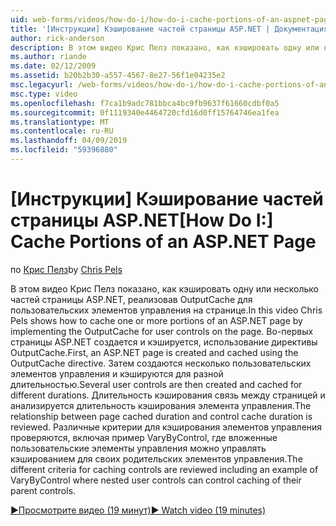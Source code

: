```yaml
---
uid: web-forms/videos/how-do-i/how-do-i-cache-portions-of-an-aspnet-page
title: '[Инструкции] Кэширование частей страницы ASP.NET | Документация Майкрософт'
author: rick-anderson
description: В этом видео Крис Пелз показано, как кэшировать одну или несколько частей страницы ASP.NET, реализовав OutputCache для пользовательских элементов управления на странице. Во-первых,...
ms.author: riande
ms.date: 02/12/2009
ms.assetid: b20b2b30-a557-4567-8e27-56f1e04235e2
msc.legacyurl: /web-forms/videos/how-do-i/how-do-i-cache-portions-of-an-aspnet-page
msc.type: video
ms.openlocfilehash: f7ca1b9adc781bbca4bc9fb9637f61660cdbf0a5
ms.sourcegitcommit: 0f1119340e4464720cfd16d0ff15764746ea1fea
ms.translationtype: MT
ms.contentlocale: ru-RU
ms.lasthandoff: 04/09/2019
ms.locfileid: "59396880"
---
```

# <a name="how-do-i-cache-portions-of-an-aspnet-page"></a><span data-ttu-id="64e9a-104">[Инструкции] Кэширование частей страницы ASP.NET</span><span class="sxs-lookup"><span data-stu-id="64e9a-104">[How Do I:] Cache Portions of an ASP.NET Page</span></span>

<span data-ttu-id="64e9a-105">по [Крис Пелз](https://twitter.com/chrispels)</span><span class="sxs-lookup"><span data-stu-id="64e9a-105">by [Chris Pels](https://twitter.com/chrispels)</span></span>

<span data-ttu-id="64e9a-106">В этом видео Крис Пелз показано, как кэшировать одну или несколько частей страницы ASP.NET, реализовав OutputCache для пользовательских элементов управления на странице.</span><span class="sxs-lookup"><span data-stu-id="64e9a-106">In this video Chris Pels shows how to cache one or more portions of an ASP.NET page by implementing the OutputCache for user controls on the page.</span></span> <span data-ttu-id="64e9a-107">Во-первых страницы ASP.NET создается и кэшируется, использование директивы OutputCache.</span><span class="sxs-lookup"><span data-stu-id="64e9a-107">First, an ASP.NET page is created and cached using the OutputCache directive.</span></span> <span data-ttu-id="64e9a-108">Затем создаются несколько пользовательских элементов управления и кэшируются для разной длительностью.</span><span class="sxs-lookup"><span data-stu-id="64e9a-108">Several user controls are then created and cached for different durations.</span></span> <span data-ttu-id="64e9a-109">Длительность кэширования связь между страницей и анализируется длительность кэширования элемента управления.</span><span class="sxs-lookup"><span data-stu-id="64e9a-109">The relationship between page cached duration and control cache duration is reviewed.</span></span> <span data-ttu-id="64e9a-110">Различные критерии для кэширования элементов управления проверяются, включая пример VaryByControl, где вложенные пользовательские элементы управления можно управлять кэшированием для своих родительских элементов управления.</span><span class="sxs-lookup"><span data-stu-id="64e9a-110">The different criteria for caching controls are reviewed including an example of VaryByControl where nested user controls can control caching of their parent controls.</span></span>

[<span data-ttu-id="64e9a-111">&#9654;Просмотрите видео (19 минут)</span><span class="sxs-lookup"><span data-stu-id="64e9a-111">&#9654; Watch video (19 minutes)</span></span>](https://channel9.msdn.com/Blogs/ASP-NET-Site-Videos/how-do-i-cache-portions-of-an-aspnet-page)
